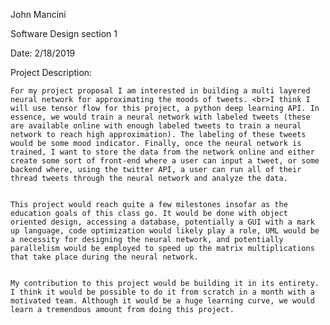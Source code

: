John Mancini

Software Design section 1

Date: 2/18/2019

Project Description:


	For my project proposal I am interested in building a multi layered neural network for approximating the moods of tweets. <br>I think I will use tensor flow for this project, a python deep learning API. In essence, we would train a neural network with labeled tweets (these are available online with enough labeled tweets to train a neural network to reach high approximation). The labeling of these tweets would be some mood indicator. Finally, once the neural network is trained, I want to store the data from the network online and either create some sort of front-end where a user can input a tweet, or some backend where, using the twitter API, a user can run all of their thread tweets through the neural network and analyze the data.
	
	
	This project would reach quite a few milestones insofar as the education goals of this class go. It would be done with object oriented design, accessing a database, potentially a GUI with a mark up language, code optimization would likely play a role, UML would be a necessity for designing the neural network, and potentially parallelism would be employed to speed up the matrix multiplications that take place during the neural network. 
	
	
	My contribution to this project would be building it in its entirety. I think it would be possible to do it from scratch in a month with a motivated team. Although it would be a huge learning curve, we would learn a tremendous amount from doing this project.
